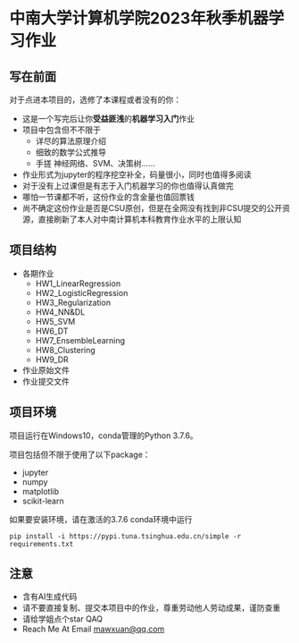 ﻿# 中南大学计算机学院2023年秋季机器学习作业
## 写在前面
对于点进本项目的，选修了本课程或者没有的你：
* 这是一个写完后让你**受益匪浅**的**机器学习入门**作业
* 项目中包含但不不限于
  * 详尽的算法原理介绍
  * 细致的数学公式推导
  * 手搓 神经网络、SVM、决策树……
* 作业形式为jupyter的程序挖空补全，码量很小，同时也值得多阅读
* 对于没有上过课但是有志于入门机器学习的你也值得认真做完
* 哪怕一节课都不听，这份作业的含金量也值回票钱
* 尚不确定这份作业是否是CSU原创，但是在全网没有找到非CSU提交的公开资源，直接刷新了本人对中南计算机本科教育作业水平的上限认知
## 项目结构
* 各期作业
  *  HW1_LinearRegression
  *  HW2_LogisticRegression
  *  HW3_Regularization
  *  HW4_NN&DL
  *  HW5_SVM
  *  HW6_DT
  *  HW7_EnsembleLearning
  *  HW8_Clustering
  *  HW9_DR
* 作业原始文件
* 作业提交文件
## 项目环境
项目运行在Windows10，conda管理的Python 3.7.6。

项目包括但不限于使用了以下package：
* jupyter 
* numpy 
* matplotlib 
* scikit-learn

  
如果要安装环境，请在激活的3.7.6 conda环境中运行
```
pip install -i https://pypi.tuna.tsinghua.edu.cn/simple -r requirements.txt
```
## 注意
* 含有AI生成代码
* 请不要直接复制、提交本项目中的作业，尊重劳动他人劳动成果，谨防查重
* 请给学姐点个star QAQ
* Reach Me At Email mawxuan@qq.com